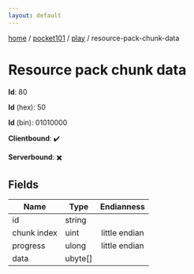 ```yaml
---
layout: default
---
```


[home](/)  /  [pocket101](/protocol/pocket101)  /  [play](/protocol/pocket101/play)  /  resource-pack-chunk-data

# Resource pack chunk data

**Id**: 80

**Id** (hex): 50

**Id** (bin): 01010000

**Clientbound**: ✔️

**Serverbound**: ✖️

## Fields

Name | Type | Endianness
---|---|:---:
id | string | 
chunk index | uint | little endian
progress | ulong | little endian
data | ubyte[] | 

